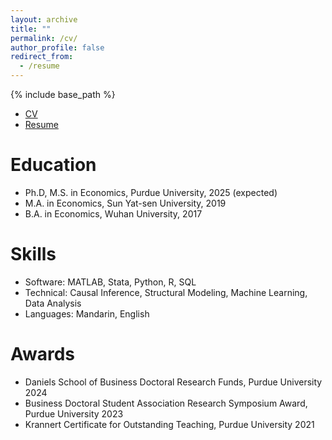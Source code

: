 ```yaml
---
layout: archive
title: ""
permalink: /cv/
author_profile: false
redirect_from:
  - /resume
---
```


{% include base_path %}
* [CV](http://academicpages.github.io/files/CV.pdf)
* [Resume](http://academicpages.github.io/files/Resume.pdf)

Education
======
* Ph.D, M.S. in Economics, Purdue University, 2025 (expected)
* M.A. in Economics, Sun Yat-sen University, 2019
* B.A. in Economics, Wuhan University, 2017

<!-- Work experience
======
* Spring 2024: Academic Pages Collaborator
  * Github University
  * Duties includes: Updates and improvements to template
  * Supervisor: The Users

* Fall 2015: Research Assistant
  * Github University
  * Duties included: Merging pull requests
  * Supervisor: Professor Hub

* Summer 2015: Research Assistant
  * Github University
  * Duties included: Tagging issues
  * Supervisor: Professor Git -->

Skills
======
* Software: MATLAB, Stata, Python, R, SQL
* Technical: Causal Inference, Structural Modeling, Machine Learning, Data
Analysis 
* Languages: Mandarin, English


Awards
======
* Daniels School of Business Doctoral Research Funds, Purdue University 2024
* Business Doctoral Student Association Research Symposium Award, Purdue University 2023
* Krannert Certificate for Outstanding Teaching, Purdue University 2021


<!-- * Skill 2
  * Sub-skill 2.1
  * Sub-skill 2.2
  * Sub-skill 2.3 -->
<!-- * Skill 3 -->

<!-- Certificates
======
Machine learning -->

<!-- Publications
======
  <ul>{% for post in site.publications reversed %}
    {% include archive-single-cv.html %}
  {% endfor %}</ul>
  
Talks
======
  <ul>{% for post in site.talks reversed %}
    {% include archive-single-talk-cv.html  %}
  {% endfor %}</ul>
  
Teaching
======
  <ul>{% for post in site.teaching reversed %}
    {% include archive-single-cv.html %}
  {% endfor %}</ul>
  
Service and leadership
======
* Currently signed in to 43 different slack teams -->
